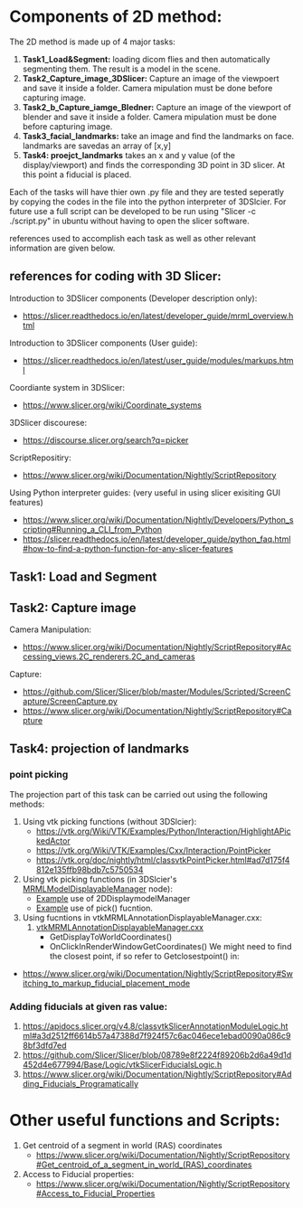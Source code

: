 # Components of 2D method:

The 2D method is made up of 4 major tasks:

1. **Task1_Load&Segment:** loading dicom flies and then automatically segmenting them. The result is a model in the scene. 
2. **Task2_Capture_image_3DSlicer:** Capture an image of the viewpoert and save it inside a folder. Camera mipulation must be done before capturing image.
3. **Task2_b_Capture_iamge_Bledner:** Capture an image of the viewport of blender and save it inside a folder. Camera mipulation must be done before capturing image.
4. **Task3_facial_landmarks:** take an image and find the landmarks on face. landmarks are savedas an array of [x,y]
5. **Task4: proejct_landmarks** takes an x and y value (of the display/viewport) and finds the corresponding 3D point in 3D slicer. At this point a fiducial is placed.

Each of the tasks will have thier own .py file and they are tested seperatly by copying the codes in the file into the python interpreter of 3DSlcier. For future use a full script can be developed to be run using "Slicer -c ./script.py" in ubuntu without having to open the slicer software.

references used to accomplish each task as well as other relevant information are given below.

## references for coding with 3D Slicer:

Introduction to 3DSlicer components (Developer description only):
- https://slicer.readthedocs.io/en/latest/developer_guide/mrml_overview.html

Introduction to 3DSlicer components (User guide):
- https://slicer.readthedocs.io/en/latest/user_guide/modules/markups.html

Coordiante system in 3DSlicer:
- https://www.slicer.org/wiki/Coordinate_systems

3DSlicer discourese:
- https://discourse.slicer.org/search?q=picker

ScriptRepositiry:
- https://www.slicer.org/wiki/Documentation/Nightly/ScriptRepository

Using Python interpreter guides: (very useful in using slicer exisiting GUI features)
- https://www.slicer.org/wiki/Documentation/Nightly/Developers/Python_scripting#Running_a_CLI_from_Python
- https://slicer.readthedocs.io/en/latest/developer_guide/python_faq.html#how-to-find-a-python-function-for-any-slicer-features

## Task1: Load and Segment

## Task2: Capture image

Camera Manipulation:
- https://www.slicer.org/wiki/Documentation/Nightly/ScriptRepository#Accessing_views.2C_renderers.2C_and_cameras

Capture:
- https://github.com/Slicer/Slicer/blob/master/Modules/Scripted/ScreenCapture/ScreenCapture.py
- https://www.slicer.org/wiki/Documentation/Nightly/ScriptRepository#Capture

## Task4: projection of landmarks

### point picking
The projection part of this task can be carried out using the following methods:
1. Using vtk picking functions (without 3DSlcier):
   - https://vtk.org/Wiki/VTK/Examples/Python/Interaction/HighlightAPickedActor
   - https://vtk.org/Wiki/VTK/Examples/Cxx/Interaction/PointPicker
   - https://vtk.org/doc/nightly/html/classvtkPointPicker.html#ad7d175f4812e135ffb98bdb7c5750534
2. Using vtk picking functions (in 3DSlcier's [MRMLModelDisplayableManager](https://github.com/Slicer/Slicer/blob/08789e8f2224f89206b2d6a49d1d452d4e677994/Libs/MRML/DisplayableManager/vtkMRMLModelDisplayableManager.cxx) node):
   - [Example](https://www.slicer.org/wiki/Documentation/Nightly/ScriptRepository#Get_segments_visible_at_a_selected_position) use of 2DDisplaymodelManager
   - [Example](https://discourse.slicer.org/t/how-to-create-a-fiducial-though-the-pixel-not-the-mouse-event/11410) use of pick() fucntion.
3. Using fucntions in vtkMRMLAnnotationDisplayableManager.cxx:
   1. [vtkMRMLAnnotationDisplayableManager.cxx](https://github.com/Slicer/Slicer/blob/08789e8f2224f89206b2d6a49d1d452d4e677994/Modules/Loadable/Annotations/MRMLDM/vtkMRMLAnnotationDisplayableManager.cxx)
      - GetDisplayToWorldCoordinates()
      - OnClickInRenderWindowGetCoordinates()
We might need to find the closest point, if so refer to Getclosestpoint() in:
- https://www.slicer.org/wiki/Documentation/Nightly/ScriptRepository#Switching_to_markup_fiducial_placement_mode


### Adding fiducials at given ras value:
1. https://apidocs.slicer.org/v4.8/classvtkSlicerAnnotationModuleLogic.html#a3d2512ff6614b57a47388d7f924f57c6ac046ece1ebad0090a086c98bf3dfd7ed
2. https://github.com/Slicer/Slicer/blob/08789e8f2224f89206b2d6a49d1d452d4e677994/Base/Logic/vtkSlicerFiducialsLogic.h
3. https://www.slicer.org/wiki/Documentation/Nightly/ScriptRepository#Adding_Fiducials_Programatically




# Other useful functions and Scripts:

1. Get centroid of a segment in world (RAS) coordinates
   - https://www.slicer.org/wiki/Documentation/Nightly/ScriptRepository#Get_centroid_of_a_segment_in_world_(RAS)_coordinates
2. Access to Fiducial properties:
   - https://www.slicer.org/wiki/Documentation/Nightly/ScriptRepository#Access_to_Fiducial_Properties